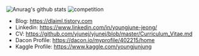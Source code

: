 

![Anurag's github stats](https://github-readme-stats.vercel.app/api?username=yjunej&theme=dark&show_icons=true&count_private=true) ![competition](https://road-to-kaggle-grandmaster.vercel.app/api/badges/youngjunjung/competition/light)

* Blog: https://dlaiml.tistory.com
* Linkedin: https://www.linkedin.com/in/youngjune-jeong/
* CV: https://github.com/yjunej/yjunej/blob/master/Curriculum_Vitae.md
* Dacon Profile: https://dacon.io/myprofile/402215/home
* Kaggle Profile: https://www.kaggle.com/youngjunjung
